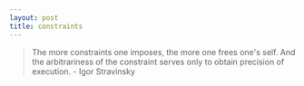 ```yaml
---
layout: post
title: constraints 
---
```


> The more constraints one imposes, the more one frees one's self. And the arbitrariness of the constraint serves only to obtain precision of execution. - Igor Stravinsky
